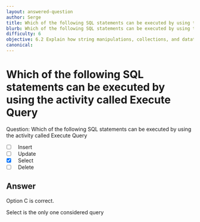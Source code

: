 ```yaml
---
layout: answered-question
author: Serge
title: Which of the following SQL statements can be executed by using the activity called Execute Query
blurb: Which of the following SQL statements can be executed by using the activity called Execute Query
difficulty: 6
objective: 6.2 Explain how string manipulations, collections, and datatables are used for data manipulation
canonical: 
---
```


<h1>Which of the following SQL statements can be executed by using the activity called Execute Query</h1>

Question:  Which of the following SQL statements can be executed by using the activity called Execute Query

 - [ ] &nbsp;  Insert
 - [ ] &nbsp;  Update
 - [X] &nbsp;  Select
 - [ ] &nbsp;  Delete

## Answer

Option C is correct.

Select is the only one considered query

